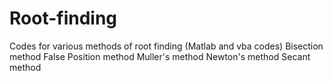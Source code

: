 # Root-finding
Codes for various methods of root finding (Matlab and vba codes)
Bisection method
False Position method
Muller's method
Newton's method
Secant method
